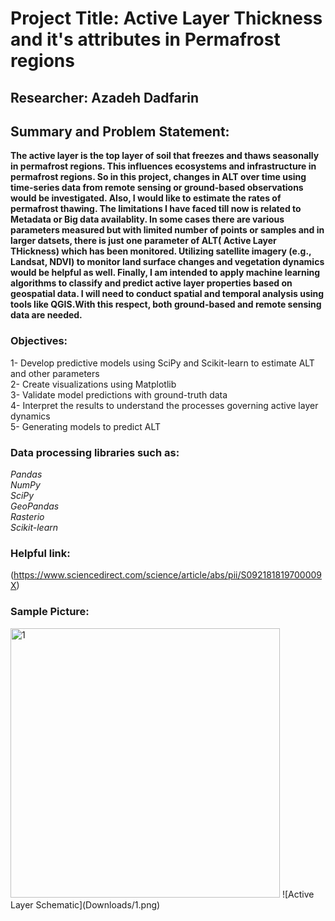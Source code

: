 # Project Title: Active Layer Thickness and it's attributes in Permafrost regions
## Researcher: Azadeh Dadfarin
## Summary and Problem Statement:
**The active layer is the top layer of soil that freezes and thaws seasonally in permafrost regions. This influences ecosystems and infrastructure in permafrost regions. So in this project, changes in ALT over time using time-series data from remote sensing or ground-based observations would be investigated. Also, I would like to estimate the rates of permafrost thawing. The limitations I have faced till now is related to Metadata or Big data availablity. In some cases there are various parameters measured but with limited number of points or samples and in larger datsets, there is just one parameter of ALT( Active Layer THickness) which has been monitored. Utilizing satellite imagery (e.g., Landsat, NDVI) to monitor land surface changes and vegetation dynamics would be helpful as well. Finally, I am intended to apply machine learning algorithms to classify and predict active layer properties based on geospatial data. I will need to conduct spatial and temporal analysis using tools like QGIS.With this respect, both ground-based and remote sensing data are needed.** 
### Objectives:
1- Develop predictive models using SciPy and Scikit-learn to estimate ALT and other parameters  
2- Create visualizations using Matplotlib  
3- Validate model predictions with ground-truth data  
4- Interpret the results to understand the processes governing active layer dynamics  
5- Generating models to predict ALT
### Data processing libraries such as:
*Pandas*  
*NumPy*  
*SciPy*  
*GeoPandas*  
*Rasterio*  
*Scikit-learn*  
### Helpful link:  
(https://www.sciencedirect.com/science/article/abs/pii/S092181819700009X)  
### Sample Picture:  
<img width="431" alt="1" src="https://github.com/Adaziazad/ALT/assets/165939576/0d06a517-ac94-43f5-8299-656f24c3eeb3">  
![Active Layer Schematic](Downloads/1.png)
